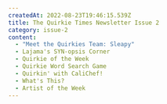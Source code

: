 ```yaml
---
createdAt: 2022-08-23T19:46:15.539Z
title: The Quirkie Times Newsletter Issue 2
category: issue-2
content:
  - "Meet the Quirkies Team: Sleapy"
  - Lajama's SYN-opsis Corner
  - Quirkie of the Week
  - Quirkie Word Search Game
  - Quirkin' with CaliChef!
  - What's This?
  - Artist of the Week
---
```

